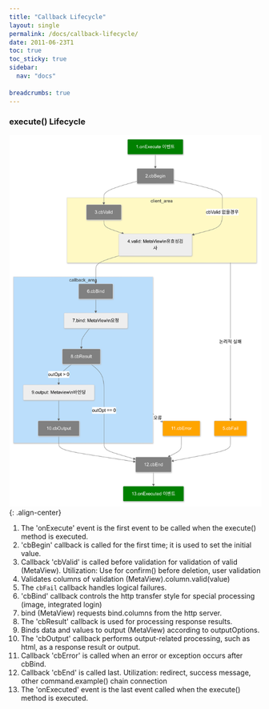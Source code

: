 ```yaml
---
title: "Callback Lifecycle"
layout: single
permalink: /docs/callback-lifecycle/
date: 2011-06-23T1
toc: true
toc_sticky: true
sidebar:
  nav: "docs"

breadcrumbs: true
---
```


### execute() Lifecycle

![image-center](/assets/images/cb-diagram-2024-08-16-010115.png){: .align-center}


1. The 'onExecute' event is the first event to be called when the execute() method is executed.
2. 'cbBegin' callback is called for the first time; it is used to set the initial value.
3. Callback 'cbValid' is called before validation for validation of valid (MetaView). 
   Utilization: Use for confirm() before deletion, user validation
4. Validates columns of validation (MetaView).column.valid(value)
5. The `cbFail` callback handles logical failures.
6. 'cbBind' callback controls the http transfer style for special processing (image, integrated login)
7. bind (MetaView) requests bind.columns from the http server.
8. The 'cbResult' callback is used for processing response results.
9. Binds data and values to output (MetaView) according to outputOptions.
10. The 'cbOutput' callback performs output-related processing, such as html, as a response result or output.
11. Callback 'cbError' is called when an error or exception occurs after cbBind.
12. Callback 'cbEnd' is called last.
    Utilization: redirect, success message, other command.example() chain connection
13. The 'onExecuted' event is the last event called when the execute() method is executed.
